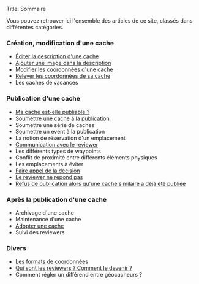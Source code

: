 Title: Sommaire

Vous pouvez retrouver ici l'ensemble des articles de ce site, classés dans
différentes catégories.

### Création, modification d'une cache
* [Éditer la description d'une cache]({filename}/edit_desc.md)
* [Ajouter une image dans la description]({filename}/add_image_desc.md)
* [Modifier les coordonnées d'une cache]({filename}/edit_coordinates.md)
* [Relever les coordonnées de sa cache]({filename}/get_coordinates.md)
* Les caches de vacances

### Publication d'une cache
* [Ma cache est-elle publiable ?]({filename}/cache_is_publishable.md)
* [Soumettre une cache à la publication]({filename}/submit_cache.md)
* Soumettre une série de caches
* Soumettre un event à la publication
* La notion de réservation d'un emplacement
* [Communication avec le reviewer]({filename}/communication_reviewer.md)
* Les différents types de waypoints
* Conflit de proximité entre différents éléments physiques
* Les emplacements à éviter
* [Faire appel de la décision]({filename}/appeals.md)
* [Le reviewer ne répond pas]({filename}/silent_reviewer.md)
* [Refus de publication alors qu'une cache similaire a déjà été publiée]({filename}/refusal_similar_cache.md)

### Après la publication d'une cache
* Archivage d'une cache
* Maintenance d'une cache
* [Adopter une cache]({filename}/adopt_cache.md)
* Suivi des reviewers

### Divers
* [Les formats de coordonnées]({filename}/coordinates_format.md)
* [Qui sont les reviewers ? Comment le devenir ?]({filename}/who_reviewers.md)
* Comment régler un différend entre géocacheurs ?
